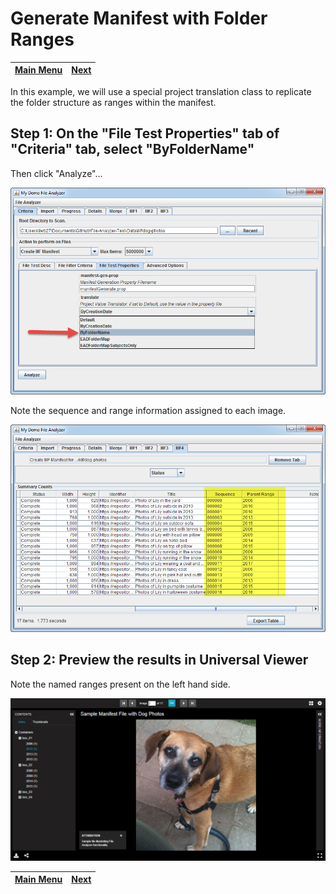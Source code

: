 # Generate Manifest with Folder Ranges

[Main Menu](README.md) | [Next](demo5.md) 
------------------------- | ------------------------- 

In this example, we will use a special project translation class to replicate the folder structure as ranges within the manifest.

## Step 1: On the "File Test Properties" tab of "Criteria" tab, select "ByFolderName"

Then click "Analyze"...

![Screenshot](tutorial-screenshots/fad4.png)

Note the sequence and range information assigned to each image.

![Screenshot](tutorial-screenshots/fad4a.png)

## Step 2: Preview the results in Universal Viewer

Note the named ranges present on the left hand side.

![Screenshot](tutorial-screenshots/uv4.png)

[Main Menu](README.md) | [Next](demo5.md) 
------------------------- | ------------------------- 
